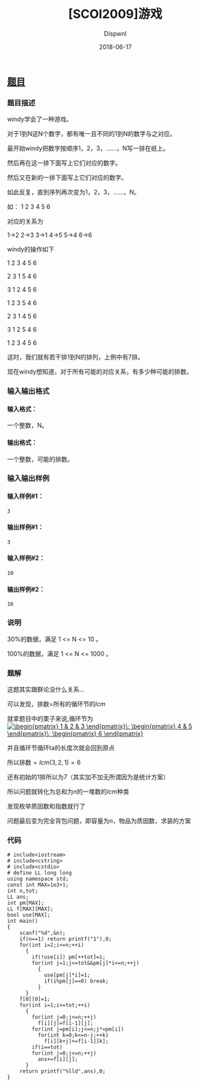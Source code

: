 ﻿---
layout:     post
title:      "[SCOI2009]游戏"
date:       2018-06-17
author:     "Dispwnl"
header-img: "img/used/37.jpg"
catalog: true
tags:
    - 动态规划
    - 群论
---
## [题目](https://www.luogu.org/problemnew/show/P4161)
### 题目描述
windy学会了一种游戏。

对于1到N这N个数字，都有唯一且不同的1到N的数字与之对应。

最开始windy把数字按顺序1，2，3，……，N写一排在纸上。

然后再在这一排下面写上它们对应的数字。

然后又在新的一排下面写上它们对应的数字。

如此反复，直到序列再次变为1，2，3，……，N。

如： 1 2 3 4 5 6

对应的关系为

1->2 2->3 3->1 4->5 5->4 6->6

windy的操作如下

1 2 3 4 5 6

2 3 1 5 4 6

3 1 2 4 5 6

1 2 3 5 4 6

2 3 1 4 5 6

3 1 2 5 4 6

1 2 3 4 5 6

这时，我们就有若干排1到N的排列，上例中有7排。

现在windy想知道，对于所有可能的对应关系，有多少种可能的排数。

### 输入输出格式
#### 输入格式：
一个整数，N。

#### 输出格式：
一个整数，可能的排数。

### 输入输出样例
#### 输入样例#1： 
```
3
```
#### 输出样例#1： 
```
3
```
#### 输入样例#2： 
```
10
```
#### 输出样例#2： 
```
16
```
### 说明
30%的数据，满足 1 <= N <= 10 。

100%的数据，满足 1 <= N <= 1000 。

### 题解

这题其实跟群论没什么关系...

可以发现，排数=所有的循环节的$lcm$

就拿题目中的栗子来说,循环节为<a href="http://www.codecogs.com/eqnedit.php?latex=\begin{pmatrix}&space;1&space;&&space;2&space;&&space;3&space;\end{pmatrix}\;&space;\begin{pmatrix}&space;4&space;&&space;5&space;\end{pmatrix}\;&space;\begin{pmatrix}&space;6&space;\end{pmatrix}" target="_blank"><img src="http://latex.codecogs.com/gif.latex?\begin{pmatrix}&space;1&space;&&space;2&space;&&space;3&space;\end{pmatrix}\;&space;\begin{pmatrix}&space;4&space;&&space;5&space;\end{pmatrix}\;&space;\begin{pmatrix}&space;6&space;\end{pmatrix}" title="\begin{pmatrix} 1 & 2 & 3 \end{pmatrix}\; \begin{pmatrix} 4 & 5 \end{pmatrix}\; \begin{pmatrix} 6 \end{pmatrix}" /></a>

并且循环节循环ta的长度次就会回到原点

所以排数$=lcm(3,2,1)=6$

还有初始的1排所以为7（其实加不加无所谓因为是统计方案）

所以问题就转化为总和为$n$的一堆数的$lcm$种类

发现枚举质因数和指数就行了

问题最后变为完全背包问题，即容量为$n$，物品为质因数，求装的方案

### 代码
```
# include<iostream>
# include<cstring>
# include<cstdio>
# define LL long long
using namespace std;
const int MAX=1e3+1;
int n,tot;
LL ans;
int pm[MAX];
LL f[MAX][MAX];
bool use[MAX];
int main()
{
	scanf("%d",&n);
	if(n==1) return printf("1"),0;
	for(int i=2;i<=n;++i)
	  {
	  	if(!use[i]) pm[++tot]=i;
	  	for(int j=1;j<=tot&&pm[j]*i<=n;++j)
	  	  {
	  	  	use[pm[j]*i]=1;
	  	  	if(i%pm[j]==0) break;
		  }
	  }
	f[0][0]=1;
	for(int i=1;i<=tot;++i)
	  {
	  	for(int j=0;j<=n;++j)
	  	  f[i][j]=f[i-1][j];
	  	for(int j=pm[i];j<=n;j*=pm[i])
	  	  for(int k=0;k<=n-j;++k)
	  	    f[i][k+j]+=f[i-1][k];
	  	if(i==tot)
	  	for(int j=0;j<=n;++j)
	  	  ans+=f[i][j];
	  }
	return printf("%lld",ans),0;
}
```
